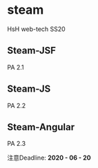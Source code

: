 # steam
HsH web-tech SS20

## Steam-JSF
PA 2.1 
## Steam-JS
PA 2.2

## Steam-Angular
PA 2.3

注意Deadline: **2020 - 06 - 20**
